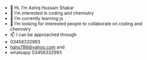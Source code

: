 - 👋 Hi, I’m Ashiq Hussain Shakar
- 👀 I’m interested in coding and chemistry
- 🌱 I’m currently learning js
- 💞️ I’m looking for interested people to collaborate on coding and chemistry
- 📫 I can be approached through
-  03456332993
-  hahs786@yahoo.com and
-   whatsapp 03456332993

<!---
AshiqHussainShakar/AshiqHussainShakar is a ✨ special ✨ repository because its `README.md` (this file) appears on your GitHub profile.
You can click the Preview link to take a look at your changes.
--->
